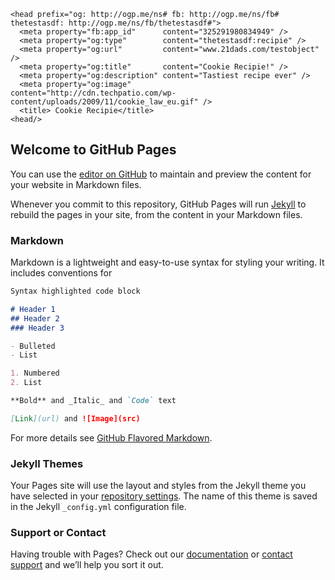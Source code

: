     <head prefix="og: http://ogp.me/ns# fb: http://ogp.me/ns/fb# thetestasdf: http://ogp.me/ns/fb/thetestasdf#">
      <meta property="fb:app_id"      content="325291980834949" />
      <meta property="og:type"        content="thetestasdf:recipie" />
      <meta property="og:url"         content="www.21dads.com/testobject" />
      <meta property="og:title"       content="Cookie Recipie!" />
      <meta property="og:description" content="Tastiest recipe ever" />
      <meta property="og:image"       content="http://cdn.techpatio.com/wp-content/uploads/2009/11/cookie_law_eu.gif" />
      <title> Cookie Recipie</title>
    <head/>

## Welcome to GitHub Pages

You can use the [editor on GitHub](https://github.com/molorek/psychic-sniffle/edit/master/index.md) to maintain and preview the content for your website in Markdown files.

Whenever you commit to this repository, GitHub Pages will run [Jekyll](https://jekyllrb.com/) to rebuild the pages in your site, from the content in your Markdown files.

### Markdown

Markdown is a lightweight and easy-to-use syntax for styling your writing. It includes conventions for

```markdown
Syntax highlighted code block

# Header 1
## Header 2
### Header 3

- Bulleted
- List

1. Numbered
2. List

**Bold** and _Italic_ and `Code` text

[Link](url) and ![Image](src)
```

For more details see [GitHub Flavored Markdown](https://guides.github.com/features/mastering-markdown/).

### Jekyll Themes

Your Pages site will use the layout and styles from the Jekyll theme you have selected in your [repository settings](https://github.com/molorek/psychic-sniffle/settings). The name of this theme is saved in the Jekyll `_config.yml` configuration file.

### Support or Contact

Having trouble with Pages? Check out our [documentation](https://help.github.com/categories/github-pages-basics/) or [contact support](https://github.com/contact) and we’ll help you sort it out.

